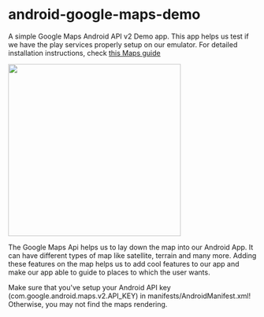 android-google-maps-demo
========================

A simple Google Maps Android API v2 Demo app. This app helps us test if we have the play services properly setup on our emulator. For detailed installation instructions, check [this Maps guide](https://github.com/thecodepath/android_guides/wiki/Google-Maps-Fragment-Guide)

<img src="demo.gif" width="350" />

The Google Maps Api helps us to lay down the map into our Android App. It can have different types of map like satellite, terrain and many more. Adding these features on the map helps us to add cool features to our app and make our app able to guide to places to which the user wants.

Make sure that you've setup your Android API key (com.google.android.maps.v2.API_KEY) in manifests/AndroidManifest.xml!  Otherwise, you may not find the maps rendering.
